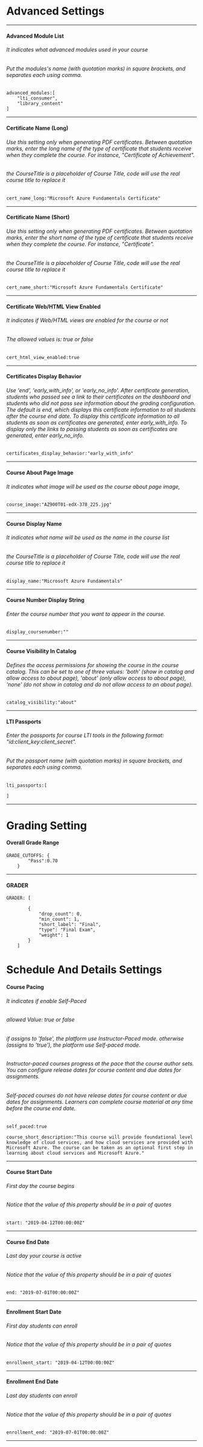 # Advanced Settings
---
#### Advanced Module List	
###### It indicates what advanced modules used in your course
###### Put the modules's name (with quotation marks) in square brackets, and separates each using comma. 
```
advanced_modules:[
	"lti_consumer",
	"library_content"
]
```

---
#### Certificate Name (Long)	
###### Use this setting only when generating PDF certificates. Between quotation marks, enter the long name of the type of certificate that students receive when they complete the course. For instance, "Certificate of Achievement".
###### the $CourseTitle$ is a placeholder of Course Title, code will use the real course title to replace it

```
cert_name_long:"Microsoft Azure Fundamentals Certificate"
```

---
#### Certificate Name (Short)	
###### Use this setting only when generating PDF certificates. Between quotation marks, enter the short name of the type of certificate that students receive when they complete the course. For instance, "Certificate".
###### the $CourseTitle$ is a placeholder of Course Title, code will use the real course title to replace it
```
cert_name_short:"Microsoft Azure Fundamentals Certificate"
```
---
#### Certificate Web/HTML View Enabled	
###### It indicates if Web/HTML views are enabled for the course or not
###### The allowed values is: true or false
```
cert_html_view_enabled:true
```
---
#### Certificates Display Behavior	
###### Use 'end', 'early_with_info', or 'early_no_info'. After certificate generation, students who passed see a link to their certificates on the dashboard and students who did not pass see information about the grading configuration. The default is end, which displays this certificate information to all students after the course end date. To display this certificate information to all students as soon as certificates are generated, enter early_with_info. To display only the links to passing students as soon as certificates are generated, enter early_no_info.
```
certificates_display_behavior:"early_with_info"
```
---
#### Course About Page Image	
###### It indicates what image will be used as the course about page image,
```
course_image:"AZ900T01-edX-378_225.jpg"
```
---
#### Course Display Name	
###### It indicates what name will be used as the name in the course list
###### the $CourseTitle$ is a placeholder of Course Title, code will use the real course title to replace it
```
display_name:"Microsoft Azure Fundamentals"
```
---
#### Course Number Display String	
###### Enter the course number that you want to appear in the course. 
```
display_coursenumber:""
```
---
#### Course Visibility In Catalog
###### Defines the access permissions for showing the course in the course catalog. This can be set to one of three values: 'both' (show in catalog and allow access to about page), 'about' (only allow access to about page), 'none' (do not show in catalog and do not allow access to an about page).
```
catalog_visibility:"about"
```

---
#### LTI Passports	
###### Enter the passports for course LTI tools in the following format: "id:client_key:client_secret".
###### Put the passport name (with quotation marks) in square brackets, and separates each using comma. 
```
lti_passports:[
    
] 
```
---
# Grading Setting
#### Overall Grade Range	
```
GRADE_CUTOFFS: {
		"Pass":0.70
    }
```
---
#### GRADER
```
GRADER: [
    
        {
            "drop_count": 0, 
            "min_count": 1, 
            "short_label": "Final", 
            "type": "Final Exam", 
            "weight": 1
        }
    ]
```

# Schedule And Details Settings

#### Course Pacing	
###### It indicates if enable Self-Paced
###### allowed Value: true or false
###### if assigns to 'false', the platform use Instructor-Paced mode. otherwise (assigns to 'true'), the platform use Self-paced mode.
###### Instructor-paced courses progress at the pace that the course author sets. You can configure release dates for course content and due dates for assignments.
###### Self-paced courses do not have release dates for course content or due dates for assignments. Learners can complete course material at any time before the course end date.

```
self_paced:true
```
```
course_short_description:"This course will provide foundational level knowledge of cloud services, and how cloud services are provided with Microsoft Azure. The course can be taken as an optional first step in learning about cloud services and Microsoft Azure."
```
---


#### Course Start Date
###### First day the course begins
###### Notice that the value of this property should be in a pair of quotes

```
start: "2019-04-12T00:00:00Z"
```
---

#### Course End Date
###### Last day your course is active
###### Notice that the value of this property should be in a pair of quotes

```
end: "2019-07-01T00:00:00Z"
```
---


#### Enrollment Start Date
###### First day students can enroll
###### Notice that the value of this property should be in a pair of quotes

```
enrollment_start: "2019-04-12T00:00:00Z"
```
---


#### Enrollment End Date
###### Last day students can enroll
###### Notice that the value of this property should be in a pair of quotes

```
enrollment_end: "2019-07-01T00:00:00Z"
```
---

